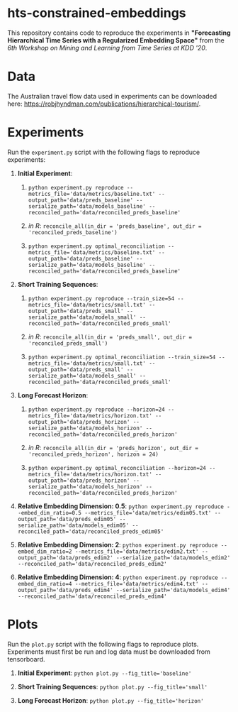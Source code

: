 # hts-constrained-embeddings

This repository contains code to reproduce the experiments in **"Forecasting Hierarchical Time Series with a Regularized Embedding Space"** from the *6th Workshop on Mining and Learning from Time Series at KDD '20*.

# Data

The Australian travel flow data used in experiments can be downloaded here: https://robjhyndman.com/publications/hierarchical-tourism/.

# Experiments

Run the `experiment.py` script with the following flags to reproduce experiments:

1. **Initial Experiment**:
    1. `python experiment.py reproduce --metrics_file='data/metrics/baseline.txt' --output_path='data/preds_baseline' --serialize_path='data/models_baseline' --reconciled_path='data/reconciled_preds_baseline'`

    2. *in R*: `reconcile_all(in_dir = 'preds_baseline', out_dir = 'reconciled_preds_baseline')`

    3. `python experiment.py optimal_reconciliation --metrics_file='data/metrics/baseline.txt' --output_path='data/preds_baseline' --serialize_path='data/models_baseline' --reconciled_path='data/reconciled_preds_baseline'`

2. **Short Training Sequences**:
    1. `python experiment.py reproduce --train_size=54 --metrics_file='data/metrics/small.txt' --output_path='data/preds_small' --serialize_path='data/models_small' --reconciled_path='data/reconciled_preds_small'`

    2. *in R*: `reconcile_all(in_dir = 'preds_small', out_dir = 'reconciled_preds_small')`

    3. `python experiment.py optimal_reconciliation --train_size=54 --metrics_file='data/metrics/small.txt' --output_path='data/preds_small' --serialize_path='data/models_small' --reconciled_path='data/reconciled_preds_small'`

3. **Long Forecast Horizon**:
    1. `python experiment.py reproduce --horizon=24 --metrics_file='data/metrics/horizon.txt' --output_path='data/preds_horizon' --serialize_path='data/models_horizon' --reconciled_path='data/reconciled_preds_horizon'`

    2. *in R*: `reconcile_all(in_dir = 'preds_horizon', out_dir = 'reconciled_preds_horizon', horizon = 24)`

    3. `python experiment.py optimal_reconciliation --horizon=24 --metrics_file='data/metrics/horizon.txt' --output_path='data/preds_horizon' --serialize_path='data/models_horizon' --reconciled_path='data/reconciled_preds_horizon'`

4. **Relative Embedding Dimension: 0.5**:
`python experiment.py reproduce --embed_dim_ratio=0.5 --metrics_file='data/metrics/edim05.txt' --output_path='data/preds_edim05' --serialize_path='data/models_edim05' --reconciled_path='data/reconciled_preds_edim05'`

5. **Relative Embedding Dimension: 2**:
`python experiment.py reproduce --embed_dim_ratio=2 --metrics_file='data/metrics/edim2.txt' --output_path='data/preds_edim2' --serialize_path='data/models_edim2' --reconciled_path='data/reconciled_preds_edim2'`

6. **Relative Embedding Dimension: 4**:
`python experiment.py reproduce --embed_dim_ratio=4 --metrics_file='data/metrics/edim4.txt' --output_path='data/preds_edim4' --serialize_path='data/models_edim4' --reconciled_path='data/reconciled_preds_edim4'`

# Plots

Run the `plot.py` script with the following flags to reproduce plots. Experiments must first be run and log data must be downloaded from tensorboard. 

1. **Initial Experiment**:
`python plot.py --fig_title='baseline'`

2. **Short Training Sequences**:
`python plot.py --fig_title='small'`

3. **Long Forecast Horizon**:
`python plot.py --fig_title='horizon'`

